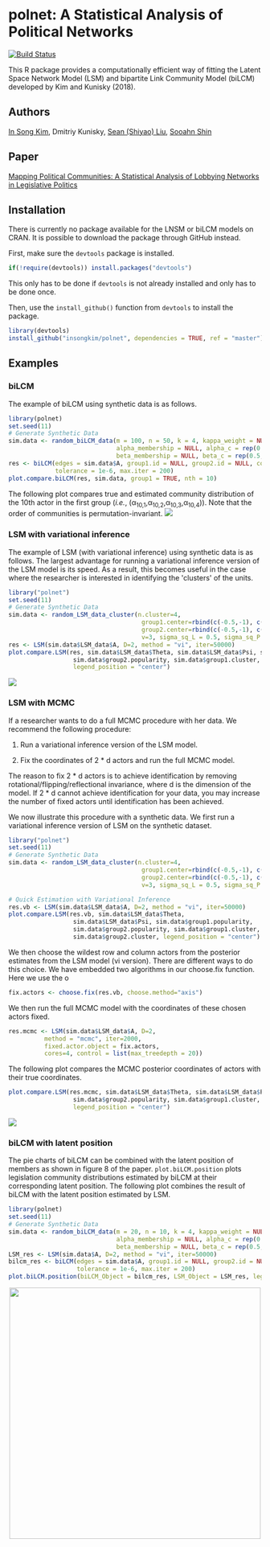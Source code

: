 # polnet:  A Statistical Analysis of Political Networks
[![Build Status](https://travis-ci.org/insongkim/polnet.svg?branch=master)](https://travis-ci.org/insongkim/polnet)

This R package provides a computationally efficient way of fitting
the Latent Space Network Model (LSM) and bipartite Link Community Model (biLCM) developed by Kim and Kunisky (2018).

## Authors
[In Song Kim](http://web.mit.edu/insong/www/), Dmitriy Kunisky, [Sean (Shiyao) Liu](https://polisci.mit.edu/people/sean-shiyao-liu), [Sooahn Shin](http://sooahnshin.com/)

## Paper
[Mapping Political Communities: A Statistical Analysis of Lobbying Networks in Legislative Politics](http://web.mit.edu/insong/www/pdf/network.pdf)

## Installation

There is currently no package available for the LNSM or biLCM models on CRAN. It is possible to download the package through GitHub instead.

First, make sure the `devtools` package is installed.
``` r
if(!require(devtools)) install.packages("devtools")
```
This only has to be done if `devtools` is not already installed and only has to be done once.

Then, use the `install_github()` function from `devtools` to install the package.

``` r
library(devtools)
install_github("insongkim/polnet", dependencies = TRUE, ref = "master")
```

## Examples
### biLCM

The example of biLCM using synthetic data is as follows.

``` r
library(polnet)
set.seed(11)
# Generate Synthetic Data
sim.data <- random_biLCM_data(m = 100, n = 50, k = 4, kappa_weight = NULL, a = 10000, b = 1, 
                              alpha_membership = NULL, alpha_c = rep(0.5, 100), 
                              beta_membership = NULL, beta_c = rep(0.5, 50), non_zero = TRUE)
res <- biLCM(edges = sim.data$A, group1.id = NULL, group2.id = NULL, count.id = NULL, k = 4,
             tolerance = 1e-6, max.iter = 200)
plot.compare.biLCM(res, sim.data, group1 = TRUE, nth = 10)
```

The following plot compares true and estimated community distribution of the 10th actor in the first group (*i.e.*, (&alpha;<sub>10,1</sub>,&alpha;<sub>10,2</sub>,&alpha;<sub>10,3</sub>,&alpha;<sub>10,4</sub>)). Note that the order of communities is permutation-invariant.
![](https://github.com/insongkim/repo-data/blob/master/polnet/bilcm_compare2.png?raw=true)

### LSM with variational inference

The example of LSM (with variational inference) using synthetic data is as follows. The largest advantage for running a variational inference version of the LSM model is its speed. As a result, this becomes useful in the case where the researcher is interested in identifying the 'clusters' of the units.

``` r
library("polnet")
set.seed(11)
# Generate Synthetic Data
sim.data <- random_LSM_data_cluster(n.cluster=4, 
                                     group1.center=rbind(c(-0.5,-1), c(-1, 0.3), c(0.4, 1), c(0.2, -0.2))*5,    
                                     group2.center=rbind(c(-0.5,-1), c(-1, 0.3), c(0.4, 1), c(0.2, -0.2))*5, 
                                     v=3, sigma_sq_L = 0.5, sigma_sq_P = 0.7, tau=c(0.5, 0.8))
res <- LSM(sim.data$LSM_data$A, D=2, method = "vi", iter=50000)
plot.compare.LSM(res, sim.data$LSM_data$Theta, sim.data$LSM_data$Psi, sim.data$group1.popularity, 
                  sim.data$group2.popularity, sim.data$group1.cluster, sim.data$group2.cluster, 
                  legend_position = "center")
```
![](https://github.com/insongkim/repo-data/blob/master/polnet/LSNM_short_ex_newpalette2.png?raw=true)

### LSM with MCMC

If a researcher wants to do a full MCMC procedure with her data. We recommend the following procedure:

1. Run a variational inference version of the LSM model. 

2. Fix the coordinates of 2 * d actors and run the full MCMC model.

The reason to fix 2 * d actors is to achieve identification by removing rotational/flipping/reflectional invariance, where d is the dimension of the model. If 2 * d cannot achieve identification for your data, you may increase the number of fixed actors until identification has been achieved.

We now illustrate this procedure with a synthetic data. We first run a variational inference version of LSM on the synthetic dataset.

```r
library("polnet")
set.seed(11)
# Generate Synthetic Data
sim.data <- random_LSM_data_cluster(n.cluster=4, 
                                     group1.center=rbind(c(-0.5,-1), c(-1, 0.3), c(0.4, 1), c(0.2, -0.2))*5, 
                                     group2.center=rbind(c(-0.5,-1), c(-1, 0.3), c(0.4, 1), c(0.2, -0.2))*5, 
                                     v=3, sigma_sq_L = 0.5, sigma_sq_P = 0.7, tau=c(0.5, 0.8))

# Quick Estimation with Variational Inference 
res.vb <- LSM(sim.data$LSM_data$A, D=2, method = "vi", iter=50000)
plot.compare.LSM(res.vb, sim.data$LSM_data$Theta, 
                  sim.data$LSM_data$Psi, sim.data$group1.popularity, 
                  sim.data$group2.popularity, sim.data$group1.cluster, 
                  sim.data$group2.cluster, legend_position = "center")
```
We then choose the wildest row and column actors from the posterior estimates from the LSM model (vi version). There are different ways to do this choice. We have embedded two algorithms in our choose.fix function. Here we use the o

```r
fix.actors <- choose.fix(res.vb, choose.method="axis")
```

We then run the full MCMC model with the coordinates of these chosen actors fixed. 

```r
res.mcmc <- LSM(sim.data$LSM_data$A, D=2, 
          method = "mcmc", iter=2000, 
          fixed.actor.object = fix.actors, 
          cores=4, control = list(max_treedepth = 20))
```

The following plot compares the MCMC posterior coordinates of actors with their true coordinates.
```r
plot.compare.LSM(res.mcmc, sim.data$LSM_data$Theta, sim.data$LSM_data$Psi, sim.data$group1.popularity, 
                  sim.data$group2.popularity, sim.data$group1.cluster, sim.data$group2.cluster, 
                  legend_position = "center")
```
![](https://github.com/insongkim/repo-data/blob/master/polnet/LSNM_mcmc_ex_newpalette2.png?raw=true)

### biLCM with latent position
The pie charts of biLCM can be combined with the latent position of members as shown in figure 8 of the paper. `plot.biLCM.position` plots legislation community distributions estimated by biLCM at their corresponding latent position. The following plot combines the result of biLCM with the latent position estimated by LSM. 
```r
library(polnet)
set.seed(11)
# Generate Synthetic Data
sim.data <- random_biLCM_data(m = 20, n = 10, k = 4, kappa_weight = NULL, a = 10000, b = 1,
                              alpha_membership = NULL, alpha_c = rep(0.5, 100),
                              beta_membership = NULL, beta_c = rep(0.5, 50), non_zero = TRUE)
LSM_res <- LSM(sim.data$A, D=2, method = "vi", iter=50000)
bilcm_res <- biLCM(edges = sim.data$A, group1.id = NULL, group2.id = NULL, count.id = NULL, k = 4,
                   tolerance = 1e-6, max.iter = 200)
plot.biLCM.position(biLCM_Object = bilcm_res, LSM_Object = LSM_res, legend_position = "none")
```
<p align="center">
  <img width="500" height="500" src="https://github.com/insongkim/repo-data/blob/master/polnet/bilcm_LSLM2.png?raw=true">
</p>

